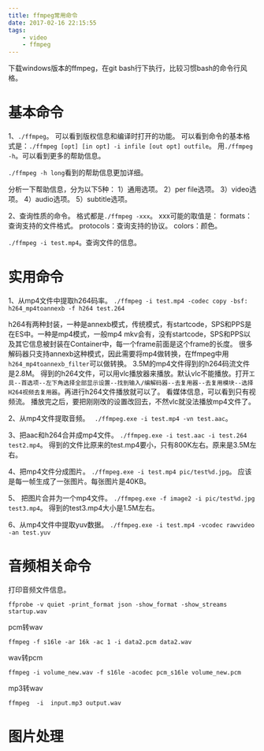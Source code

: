 ```yaml
---
title: ffmpeg常用命令
date: 2017-02-16 22:15:55
tags:
	- video
	- ffmpeg
---
```

下载windows版本的ffmpeg，在git bash行下执行，比较习惯bash的命令行风格。

# 基本命令
1、`./ffmpeg`。
可以看到版权信息和编译时打开的功能。
可以看到命令的基本格式是：`./ffmpeg [opt] [in opt] -i infile [out opt] outfile`。
用`./ffmpeg -h`。可以看到更多的帮助信息。

`./ffmpeg -h long`看到的帮助信息更加详细。

分析一下帮助信息，分为以下5种：
1）通用选项。
2）per file选项。
3）video选项。
4）audio选项。
5）subtitle选项。

2、查询性质的命令。
格式都是`./ffmpeg -xxx`。
xxx可能的取值是：
formats：查询支持的文件格式。
protocols：查询支持的协议。
colors：颜色。

`./ffmpeg -i test.mp4`。查询文件的信息。

# 实用命令

1、从mp4文件中提取h264码率。
`./ffmpeg -i test.mp4 -codec copy -bsf: h264_mp4toannexb -f h264 test.264`

h264有两种封装，一种是annexb模式，传统模式，有startcode，SPS和PPS是在ES中。一种是mp4模式，一般mp4 mkv会有，没有startcode，SPS和PPS以及其它信息被封装在Container中，每一个frame前面是这个frame的长度。
很多解码器只支持annexb这种模式，因此需要将mp4做转换，在ffmpeg中用`h264_mp4toannexb_filter`可以做转换。
3.5M的mp4文件得到的h264码流文件是2.8M。
得到的h264文件，可以用vlc播放器来播放。默认vlc不能播放。打开`工具--首选项--左下角选择全部显示设置--找到输入/编解码器--去复用器--去复用模块--选择H264视频去复用器`。再进行h264文件播放就可以了。
看媒体信息，可以看到只有视频流。
播放完之后，要把刚刚改的设置改回去，不然vlc就没法播放mp4文件了。

2、从mp4文件提取音频。
` ./ffmpeg.exe -i test.mp4 -vn test.aac`。

3、把aac和h264合并成mp4文件。
`./ffmpeg.exe -i test.aac -i test.264 test2.mp4`。
得到的文件比原来的test.mp4要小，只有800K左右。原来是3.5M左右。

4、把mp4文件分成图片。
`./ffmpeg.exe -i test.mp4 pic/test%d.jpg`。
应该是每一帧生成了一张图片。每张图片是40KB。

5、 把图片合并为一个mp4文件。
`./ffmpeg.exe -f image2 -i pic/test%d.jpg test3.mp4`。
得到的test3.mp4大小是1.5M左右。

6、从mp4文件中提取yuv数据。
`./ffmpeg.exe -i test.mp4 -vcodec rawvideo -an test.yuv`



# 音频相关命令

打印音频文件信息。

```
ffprobe -v quiet -print_format json -show_format -show_streams startup.wav  
```

pcm转wav

```
ffmpeg -f s16le -ar 16k -ac 1 -i data2.pcm data2.wav
```



wav转pcm

```
ffmpeg -i volume_new.wav -f s16le -acodec pcm_s16le volume_new.pcm
```

mp3转wav

```
ffmpeg  -i  input.mp3 output.wav
```

# 图片处理

